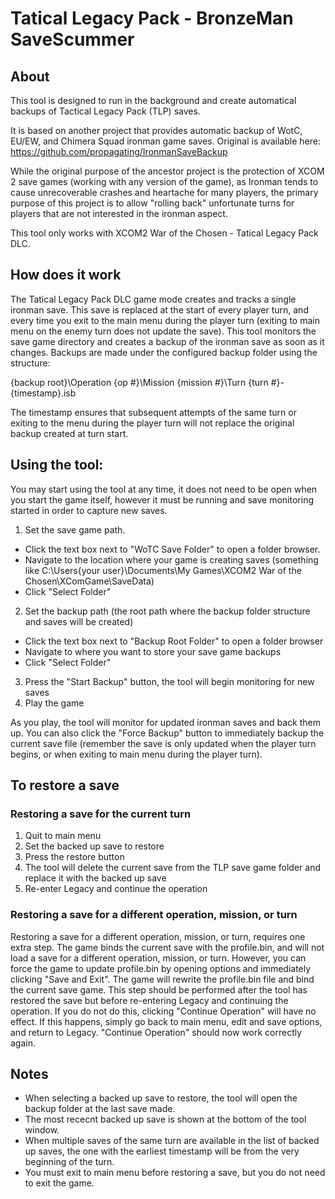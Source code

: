 # Tatical Legacy Pack - BronzeMan SaveScummer

## About
This tool is designed to run in the background and create automatical backups of Tactical Legacy Pack (TLP) saves. 

It is based on another project that provides automatic backup of WotC, EU/EW, and Chimera Squad ironman game saves. Original is available here: https://github.com/propagating/IronmanSaveBackup

While the original purpose of the ancestor project is the protection of XCOM 2 save games (working with any version of the game), as Ironman tends to cause unrecoverable crashes and heartache for many players, the primary purpose of this project is to allow "rolling back" unfortunate turns for players that are not interested in the ironman aspect. 

This tool only works with XCOM2 War of the Chosen - Tatical Legacy Pack DLC.

## How does it work

The Tatical Legacy Pack DLC game mode creates and tracks a single ironman save. This save is replaced at the start of every player turn, and every time you exit to the main menu during the player turn (exiting to main menu on the enemy turn does not update the save). This tool monitors the save game directory and creates a backup of the ironman save as soon as it changes. Backups are made under the configured backup folder using the structure:

{backup root}\Operation {op #}\Mission {mission #}\Turn {turn #}-{timestamp}.isb

The timestamp ensures that subsequent attempts of the same turn or exiting to the menu during the player turn will not replace the original backup created at turn start. 

## Using the tool:

You may start using the tool at any time, it does not need to be open when you start the game itself, however it must be running and save monitoring started in order to capture new saves.

1. Set the save game path.
   
* Click the text box next to "WoTC Save Folder" to open a folder browser.
* Navigate to the location where your game is creating saves (something like C:\Users\{your user}\Documents\My Games\XCOM2 War of the Chosen\XComGame\SaveData)
* Click "Select Folder"

2. Set the backup path (the root path where the backup folder structure and saves will be created)

* Click the text box next to "Backup Root Folder" to open a folder browser
* Navigate to where you want to store your save game backups
* Click "Select Folder"

3. Press the "Start Backup" button, the tool will begin monitoring for new saves
4. Play the game

As you play, the tool will monitor for updated ironman saves and back them up. You can also click the "Force Backup" button to immediately backup the current save file (remember the save is only updated when the player turn begins, or when exiting to main menu during the player turn).

## To restore a save

### Restoring a save for the current turn
1. Quit to main menu
2. Set the backed up save to restore 
3. Press the restore button
4. The tool will delete the current save from the TLP save game folder and replace it with the backed up save
5. Re-enter Legacy and continue the operation

### Restoring a save for a different operation, mission, or turn

Restoring a save for a different operation, mission, or turn, requires one extra step. The game binds the current save with the profile.bin, and will not load a save for a different operation, mission, or turn. However, you can force the game to update profile.bin by opening options and immediately clicking "Save and Exit". The game will rewrite the profile.bin file and bind the current save game. This step should be performed after the tool has restored the save but before re-entering Legacy and continuing the operation. If you do not do this, clicking "Continue Operation" will have no effect. If this happens, simply go back to main menu, edit and save options, and return to Legacy. "Continue Operation" should now work correctly again.

## Notes

* When selecting a backed up save to restore, the tool will open the backup folder at the last save made. 
* The most rececnt backed up save is shown at the bottom of the tool window. 
* When multiple saves of the same turn are available in the list of backed up saves, the one with the earliest timestamp will be from the very beginning of the turn.
* You must exit to main menu before restoring a save, but you do not need to exit the game.
